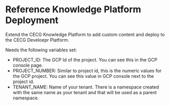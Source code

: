 # Reference Knowledge Platform Deployment

Extend the CECG Knowledge Platform to add custom content and deploy to the CECG Develoepr Platform.

Needs the following variables set:

* PROJECT_ID: The GCP Id of the project. You can see this in the GCP console page.
* PROJECT_NUMBER: Similar to project id, this is the numeric values for the GCP project. You can see this value in GCP console next to the project id.
* TENANT_NAME: Name of your tenant. There is a namespace created with the same name as your tenant and that will be used as a parent namespace.
